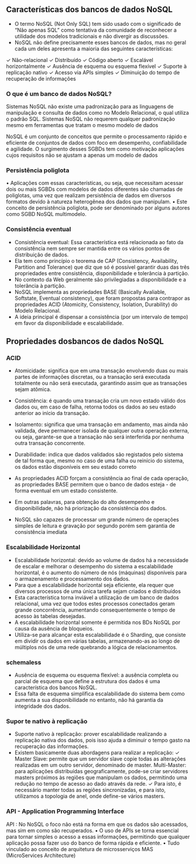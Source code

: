 ## Características dos bancos de dados NoSQL


- O termo NoSQL (Not Only SQL) tem sido usado com o significado de “Não apenas SQL” como tentativa da comunidade de reconhecer a utilidade dos modelos tradicionais e não divergir as discussões.
-  NoSQL não define precisamente esses bancos de dados, mas no geral cada um deles apresenta a maioria das seguintes características:

✓ Não-relacional
✓ Distribuído
✓ Código aberto
✓ Escalável horizontalmente
✓ Ausência de esquema ou esquema flexível
✓ Suporte à replicação nativo
✓ Acesso via APIs simples
✓ Diminuição do tempo de recuperação de informações

### O que é um banco de dados NoSQL?

Sistemas NoSQL não existe uma padronização para as linguagens de manipulação e consulta de dados como no Modelo Relacional, o qual utiliza o padrão SQL.
Sistemas NoSQL não requerem qualquer padronização mesmo em ferramentas que tratam o mesmo modelo de dados 

NoSQL é um conjunto de conceitos que permite o processamento rápido e eficiente de conjuntos de dados com foco em desempenho, confiabilidade e agilidade.
O surgimento desses SGBDs tem como motivação aplicações cujos requisitos não se ajustam a apenas um modelo de dados


### Persistência poliglota

• Aplicações com essas características, ou seja, que necessitam acessar dois ou mais SGBDs com modelos de dados diferentes são chamadas de poliglotas, uma vez que realizam persistência de dados em diversos formatos devido à natureza heterogênea dos dados que manipulam.
• Este conceito de persistência poliglota, pode ser denominado por alguns autores como SGBD NoSQL multimodelo.

### Consistência eventual

- Consistência eventual: Essa característica está relacionada ao fato da consistência nem sempre ser mantida entre os vários pontos de distribuição de dados.
-  Ela tem como princípio o teorema de CAP (Consistency, Availability, Partition and Tolerance) que diz que só é possível garantir duas das três propriedades entre consistência, disponibilidade e tolerância à partição.
-  No contexto da Web geralmente são privilegiadas a disponibilidade e a tolerância à partição.
-   NoSQL implementa as propriedades BASE (Basically Avaliable, Softstate, Eventual consistency), que foram propostas para contrapor as propriedades ACID (Atomicity, Consistency, Isolation, Durability) do Modelo Relacional.
-   A ideia principal é dispensar a consistência (por um intervalo de tempo) em favor da disponibilidade e escalabilidade.

## Propriedades dosbancos de dados NoSQL 

### ACID
- Atomicidade: significa que em uma transação envolvendo duas ou mais partes de informações discretas, ou a transação será executada totalmente ou não será executada, garantindo assim que as transações sejam atômica.
- Consistência: é quando uma transação cria um novo estado válido dos dados ou, em caso de falha, retorna todos os dados ao seu estado anterior ao início da transação.
- Isolamento: significa que uma transação em andamento, mas ainda não validada, deve permanecer isolada de qualquer outra operação externa, ou seja, garante-se que a transação não será interferida por nenhuma outra transação concorrente.
- Durabilidade: indica que dados validados são registados pelo sistema de tal forma que, mesmo no caso de uma falha ou reinício do sistema, os dados estão disponíveis em seu estado correto

- As propriedades ACID forçam a consistência ao final de cada operação, as propriedades BASE permitem que o banco de dados esteja - de forma eventual em um estado consistente.
- Em outras palavras, para obtenção do alto desempenho e disponibilidade, não há priorização da consistência dos dados.
- NoSQL são capazes de processar um grande número de operações simples de leitura e gravação por segundo porém sem garantia de consistência imediata

### Escalabilidade Horizontal

- Escalabilidade horizontal: devido ao volume de dados há a necessidade de escalar e melhorar o desempenho do sistema a escalabilidade horizontal, é o aumento do número de nós (máquinas) disponíveis para o armazenamento e processamento dos dados.
-  Para que a escalabilidade horizontal seja eficiente, ela requer que diversos processos de uma única tarefa sejam criados e distribuídos
-   Esta característica torna inviável a utilização de um banco de dados relacional, uma vez que todos estes processos conectados geram grande concorrência, aumentando consequentemente o tempo de acesso às tabelas desejadas.
- A escalabilidade horizontal somente é permitida nos BDs NoSQL por causa da ausência de bloqueios.
-  Utiliza-se para alcançar esta escalabilidade é o Sharding, que consiste em dividir os dados em várias tabelas, armazenando-as ao longo de múltiplos nós de uma rede quebrando a lógica de relacionamentos.

### schemaless

 - Ausência de esquema ou esquema flexível: a ausência completa ou parcial de esquema que define a estrutura dos dados é uma característica dos bancos NoSQL.
 -  Essa falta de esquema simplifica escalabilidade do sistema bem como aumenta a sua disponibilidade no entanto, não há garantia da integridade dos dados.

### Supor te nativo à replicação

- Suporte nativo à replicação: prover escalabilidade realizando a replicação nativa dos dados, pois isso ajuda a diminuir o tempo gasto na recuperação das informações.
-  Existem basicamente duas abordagens para realizar a replicação:
✓ Master Slave: permite que um servidor slave copie todas as alterações realizadas em um outro servidor, denominado de master.
 Multi-Master: para aplicações distribuídas geograficamente, pode-se criar servidores masters próximos às regiões que manipulam os dados, permitindo uma redução no tempo de acesso ao dado através da rede.
✓ Para isto, é necessário manter todas as regiões sincronizadas, e para isto, utilizamos a topologia de anel, onde define-se vários masters.

### API - Application Programming Interface

 API : No NoSQL o foco não está na forma em que os dados são acessados, mas sim em como são recuperados.
• O uso de APIs se torna essencial para tornar simples o acesso a essas informações, permitindo que qualquer aplicação possa fazer uso do banco de forma rápida e eficiente.
• Tudo vinculado ao conceito de arquitetura de microsserviços MAS (MicroServices Architecture)
